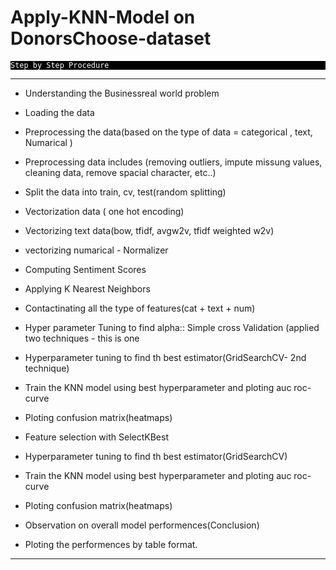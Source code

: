 # Apply-KNN-Model on DonorsChoose-dataset


<p style="background:black">
<code style="background:black;color:white">Step by Step Procedure
</code>
</p>

<hr>

- Understanding the Businessreal world problem

- Loading the data

- Preprocessing the data(based on the type of data = categorical , text, Numarical )

- Preprocessing data includes (removing outliers, impute missung values, cleaning data, remove spacial character, etc..)

- Split the data into train, cv, test(random splitting)

- Vectorization data ( one hot encoding)

- Vectorizing text data(bow, tfidf,  avgw2v, tfidf weighted w2v)

- vectorizing numarical - Normalizer 

- Computing Sentiment Scores

- Applying K Nearest Neighbors

- Contactinating all the type of features(cat + text + num)

- Hyper parameter Tuning to find alpha:: Simple cross Validation (applied two techniques - this is one

- Hyperparameter tuning to find th best estimator(GridSearchCV- 2nd technique)

- Train the KNN model using best hyperparameter and ploting auc roc-curve

- Ploting confusion matrix(heatmaps)

- Feature selection with SelectKBest

- Hyperparameter tuning to find th best estimator(GridSearchCV)

- Train the KNN model using best hyperparameter and ploting auc roc-curve

- Ploting confusion matrix(heatmaps)

- Observation on overall model performences(Conclusion)

- Ploting the performences by table format.

<hr>
